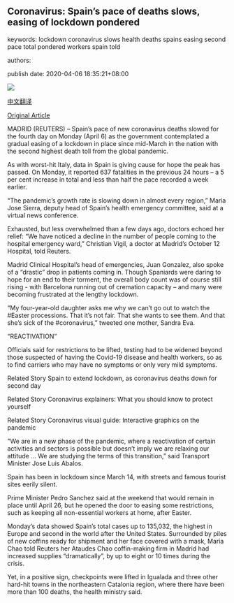 ## Coronavirus: Spain’s pace of deaths slows, easing of lockdown pondered

keywords: lockdown coronavirus slows health deaths spains easing second pace total pondered workers spain told

authors: 

publish date: 2020-04-06 18:35:21+08:00

![](https://www.straitstimes.com/sites/default/files/styles/x_large/public/articles/2020/04/06/md-spain-0604.jpg?itok=_rbJs6Lj)

[中文翻译](Coronavirus%3A%20Spain%E2%80%99s%20pace%20of%20deaths%20slows%2C%20easing%20of%20lockdown%20pondered_zh.md)

[Original Article](https://www.straitstimes.com/world/europe/coronavirus-spain-reports-lowest-number-of-new-cases-since-march-22)

MADRID (REUTERS) – Spain’s pace of new coronavirus deaths slowed for the fourth day on Monday (April 6) as the government contemplated a gradual easing of a lockdown in place since mid-March in the nation with the second highest death toll from the global pandemic.

As with worst-hit Italy, data in Spain is giving cause for hope the peak has passed. On Monday, it reported 637 fatalities in the previous 24 hours – a 5 per cent increase in total and less than half the pace recorded a week earlier.

“The pandemic’s growth rate is slowing down in almost every region,” Maria Jose Sierra, deputy head of Spain’s health emergency committee, said at a virtual news conference.

Exhausted, but less overwhelmed than a few days ago, doctors echoed her relief: “We have noticed a decline in the number of people coming to the hospital emergency ward,” Christian Vigil, a doctor at Madrid’s October 12 Hospital, told Reuters.

Madrid Clinical Hospital’s head of emergencies, Juan Gonzalez, also spoke of a “drastic” drop in patients coming in. Though Spaniards were daring to hope for an end to their torment, the overall body count was of course still rising - with Barcelona running out of cremation capacity – and many were becoming frustrated at the lengthy lockdown.

“My four-year-old daughter asks me why we can’t go out to watch the \#Easter processions. That it’s not fair. That she wants to see them. And that she’s sick of the \#coronavirus,” tweeted one mother, Sandra Eva.

“REACTIVATION”

Officials said for restrictions to be lifted, testing had to be widened beyond those suspected of having the Covid-19 disease and health workers, so as to find carriers who may have no symptoms or only very mild symptoms.

Related Story Spain to extend lockdown, as coronavirus deaths down for second day

Related Story Coronavirus explainers: What you should know to protect yourself

Related Story Coronavirus visual guide: Interactive graphics on the pandemic

"We are in a new phase of the pandemic, where a reactivation of certain activities and sectors is possible but doesn’t imply we are relaxing our attitude ... We are studying the terms of this transition,” said Transport Minister Jose Luis Abalos.

Spain has been in lockdown since March 14, with streets and famous tourist sites eerily silent.

Prime Minister Pedro Sanchez said at the weekend that would remain in place until April 26, but he opened the door to easing some restrictions, such as keeping all non-essential workers at home, after Easter.

Monday’s data showed Spain’s total cases up to 135,032, the highest in Europe and second in the world after the United States. Surrounded by piles of new coffins ready for shipment and her face covered with a mask, Maria Chao told Reuters her Ataudes Chao coffin-making firm in Madrid had increased supplies “dramatically”, by up to eight or 10 times during the crisis.

Yet, in a positive sign, checkpoints were lifted in Igualada and three other hard-hit towns in the northeastern Catalonia region, where there have been more than 100 deaths, the health ministry said.